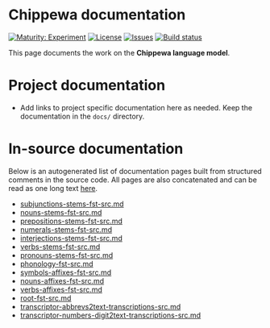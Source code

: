 # Chippewa documentation

[![Maturity: Experiment](https://img.shields.io/badge/Maturity-Experiment-black.svg)](https://giellalt.github.io/MaturityClassification.html)
[![License](https://img.shields.io/github/license/giellalt/lang-ciw)](https://raw.githubusercontent.com/giellalt/lang-ciw/develop/LICENSE)
[![Issues](https://img.shields.io/github/issues/giellalt/lang-ciw)](https://github.com/giellalt/lang-ciw/issues)
[![Build status](https://github.com/giellalt/lang-ciw/workflows/Speller%20CI+CD/badge.svg)](https://github.com/giellalt/lang-ciw/actions)

This page documents the work on the **Chippewa language model**. 

# Project documentation

* Add links to project specific documentation here as needed. Keep the documentation in the `docs/` directory.

# In-source documentation

Below is an autogenerated list of documentation pages built from structured comments in the source code. All pages are also concatenated and can be read as one long text [here](ciw.md).
* [subjunctions-stems-fst-src.md](subjunctions-stems-fst-src.md)
* [nouns-stems-fst-src.md](nouns-stems-fst-src.md)
* [prepositions-stems-fst-src.md](prepositions-stems-fst-src.md)
* [numerals-stems-fst-src.md](numerals-stems-fst-src.md)
* [interjections-stems-fst-src.md](interjections-stems-fst-src.md)
* [verbs-stems-fst-src.md](verbs-stems-fst-src.md)
* [pronouns-stems-fst-src.md](pronouns-stems-fst-src.md)
* [phonology-fst-src.md](phonology-fst-src.md)
* [symbols-affixes-fst-src.md](symbols-affixes-fst-src.md)
* [nouns-affixes-fst-src.md](nouns-affixes-fst-src.md)
* [verbs-affixes-fst-src.md](verbs-affixes-fst-src.md)
* [root-fst-src.md](root-fst-src.md)
* [transcriptor-abbrevs2text-transcriptions-src.md](transcriptor-abbrevs2text-transcriptions-src.md)
* [transcriptor-numbers-digit2text-transcriptions-src.md](transcriptor-numbers-digit2text-transcriptions-src.md)
